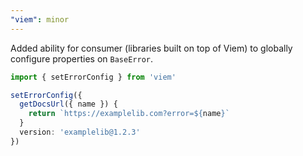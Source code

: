 ```yaml
---
"viem": minor
---
```


Added ability for consumer (libraries built on top of Viem) to globally configure properties on `BaseError`.

```ts
import { setErrorConfig } from 'viem'

setErrorConfig({
  getDocsUrl({ name }) {
    return `https://examplelib.com?error=${name}`
  }
  version: 'examplelib@1.2.3'
}) 
```